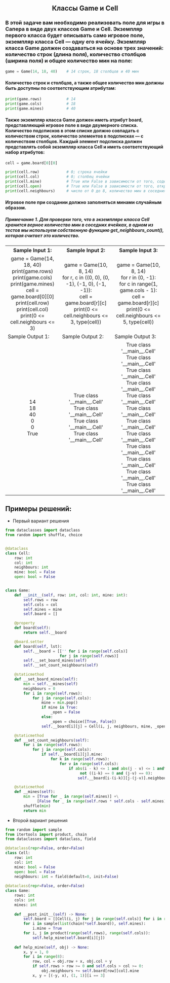 <h2 style="text-align:center">Классы Game и Cell</h2>

### В этой задаче вам необходимо реализовать поле для игры в Сапера в виде двух классов Game и Cell. Экземпляр первого класса будет описывать само игровое поле, экземпляр класса Cell — одну его ячейку. Экземпляр класса Game должен создаваться на основе трех значений: количество строк (длина поля), количество столбцов (ширина поля) и общее количество мин на поле:
```python
game = Game(14, 18, 40)    # 14 строк, 18 столбцов и 40 мин
```
#### Количество строк и столбцов, а также общее количество мин должны быть доступны по соответствующим атрибутам:
```python
print(game.rows)           # 14
print(game.cols)           # 18
print(game.mines)          # 40
```
#### Также экземпляр класса Game должен иметь атрибут board, представляющий игровое поле в виде двумерного списка. Количество подсписков в этом списке должно совпадать с количеством строк, количество элементов в подсписках — с количеством столбцов. Каждый элемент подсписка должен представлять собой экземпляр класса Cell и иметь соответствующий набор атрибутов:
```python
cell = game.board[0][0]

print(cell.row)            # 0; строка ячейки
print(cell.col)            # 0; столбец ячейки
print(cell.mine)           # True или False в зависимости от того, содержит ячейка мину или нет
print(cell.open)           # True или False в зависимости от того, открыта ячейка или нет, по умолчанию закрыта
print(cell.neighbours)     # число от 0 до 8, количество мин в соседних ячейках
```
#### Игровое поле при создании должно заполняться минами случайным образом.

##### Примечание 1. Для проверки того, что в экземпляре класса Cell хранится верное количество мин в соседних ячейках, в одном из тестов мы используем собственную функцию get_neighbours_count(), которая считает это количество.

<table align="center">
  <tbody>
    <tr>
      <th>Sample Input 1: </th>
      <th>Sample Input 2: </th>
      <th>Sample Input 3: </th>
    </tr>
    <tr>
      <td align="center">game = Game(14, 18, 40)<br>
                        print(game.rows)<br>
                        print(game.cols)<br>
                        print(game.mines)<br>
                        cell = game.board[0][0]<br>
                        print(cell.row)<br>
                        print(cell.col)<br>
                        print(0 <= cell.neighbours <= 3)<br></td>
      <td align="center">game = Game(10, 8, 14)<br>
                        for r, c in ((0, 0), (0, -1), (-1, 0), (-1, -1)):<br>
                            cell = game.board[r][c]<br>
                            print(0 <= cell.neighbours <= 3, type(cell))<br></td>
      <td align="center">game = Game(10, 8, 14)<br>
                        for r in (0, -1):<br>
                            for c in range(1, game.cols - 1):<br>
                                cell = game.board[r][c]<br>
                                print(0 <= cell.neighbours <= 5, type(cell))<br></td>
    </tr>
    <tr>
      <td>Sample Output 1:</td>
      <td>Sample Output 2:</td>
      <td>Sample Output 3:</td>
      </tr>
    <tr>
      <td align="center">
                        14<br>
                        18<br>
                        40<br>
                        0<br>
                        0<br>
                        True<br>
      </td>
      <td align="center">
                        True class '__main__.Cell'<br>
                        True class '__main__.Cell'<br>
                        True class '__main__.Cell'<br>
                        True class '__main__.Cell'<br>
      </td>
      <td align="center">
                        True class '__main__.Cell'<br>
                        True class '__main__.Cell'<br>
                        True class '__main__.Cell'<br>
                        True class '__main__.Cell'<br>
                        True class '__main__.Cell'<br>
                        True class '__main__.Cell'<br>
                        True class '__main__.Cell'<br>
                        True class '__main__.Cell'<br>
                        True class '__main__.Cell'<br>
                        True class '__main__.Cell'<br>
                        True class '__main__.Cell'<br>
                        True class '__main__.Cell'<br>
      </td>
    </tr>
  </tbody>
</table>



## Примеры решений:
* Первый вариант решения
```python
from dataclasses import dataclass
from random import shuffle, choice


@dataclass
class Cell:
    row: int
    col: int
    neighbours: int
    mine: bool = False
    open: bool = False


class Game:
    def __init__(self, row: int, col: int, mine: int):
        self.rows = row
        self.cols = col
        self.mines = mine
        self.board = []

    @property
    def board(self):
        return self.__board

    @board.setter
    def board(self, lst):
        self.__board = [['' for i in range(self.cols)]
                        for j in range(self.rows)]
        self.__set_board_mines(self)
        self.__set_count_neighbours(self)

    @staticmethod
    def __set_board_mines(self):
        min = self.__mines(self)
        neighbours = 0
        for i in range(self.rows):
            for j in range(self.cols):
                mine = min.pop()
                if mine is True:
                    _open = False
                else:
                    _open = choice([True, False])
                self.__board[i][j] = Cell(i, j, neighbours, mine, _open)

    @staticmethod
    def __set_count_neighbours(self):
        for i in range(self.rows):
            for j in range(self.cols):
                if self.__board[i][j].mine:
                    for k in range(self.rows):
                        for v in range(self.cols):
                            if abs(i - k) <= 1 and abs(j - v) <= 1 and\
                                 not ((i-k) == 0 and (j-v) == 0):
                                self.__board[i-(i-k)][j-(j-v)].neighbours += 1

    @staticmethod
    def __mines(self):
        min = [True for _ in range(self.mines)] +\
              [False for _ in range(self.rows * self.cols - self.mines)]
        shuffle(min)
        return min
```
* Второй вариант решения

```python
from random import sample
from itertools import product, chain
from dataclasses import dataclass, field

@dataclass(repr=False, order=False)
class Cell:
    row: int
    col: int
    mine: bool = False
    open: bool = False
    neighbours: int = field(default=0, init=False)
        
@dataclass(repr=False, order=False)
class Game:
    rows: int
    cols: int
    mines: int
    
    def __post_init__(self) -> None:
        self.board = [[Cell(i, j) for j in range(self.cols)] for i in range(self.rows)]
        for i in sample(list(chain(*self.board)), self.mines):
            i.mine = True
        for i, j in product(range(self.rows), range(self.cols)):
            self.help_mine(self.board[i][j])
    
    def help_mine(self, obj) -> None:
        x, y = 1, 0
        for i in range(8):
            row, col = obj.row + x, obj.col + y
            if self.rows > row >= 0 and self.cols > col >= 0:
                obj.neighbours += self.board[row][col].mine
            x, y = [(-y, x), (1, 1)][i == 3]
```


